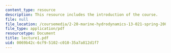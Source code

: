 ```yaml
---
content_type: resource
description: This resource includes the introduction of the course.
file: null
file_location: /coursemedia/2-20-marine-hydrodynamics-13-021-spring-2005/0069b42c6cf95102c01035a7a812d1f7_lecture1.pdf
file_type: application/pdf
resourcetype: Document
title: lecture1.pdf
uid: 0069b42c-6cf9-5102-c010-35a7a812d1f7
---
```

